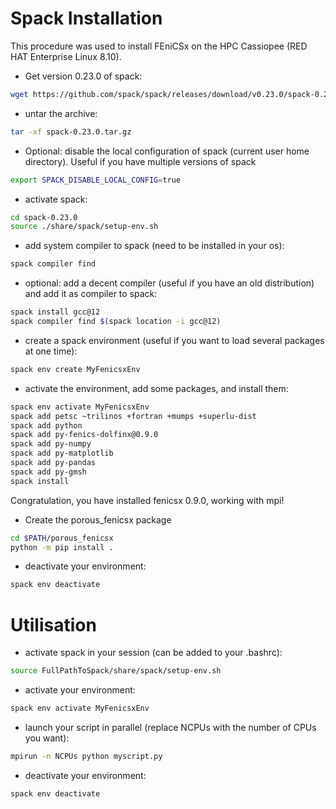 # Spack Installation

This procedure was used to install FEniCSx on the HPC Cassiopee (RED HAT Enterprise Linux 8.10).

* Get version 0.23.0 of spack:
```bash
wget https://github.com/spack/spack/releases/download/v0.23.0/spack-0.23.0.tar.gz
```

* untar the archive:
```bash
tar -xf spack-0.23.0.tar.gz
```

* Optional: disable the local configuration of spack (current user home directory). Useful if you have multiple versions of spack
```bash
export SPACK_DISABLE_LOCAL_CONFIG=true
```

* activate spack:
```bash
cd spack-0.23.0
source ./share/spack/setup-env.sh
```

* add system compiler to spack (need to be installed in your os):
```bash
spack compiler find 
```

* optional: add a decent compiler (useful if you have an old distribution) and add it as compiler to spack:
```bash
spack install gcc@12
spack compiler find $(spack location -i gcc@12)
```

* create a spack environment (useful if you want to load several packages at one time):
```bash
spack env create MyFenicsxEnv
```

* activate the environment, add some packages, and install them:
```bash
spack env activate MyFenicsxEnv
spack add petsc ~trilinos +fortran +mumps +superlu-dist
spack add python
spack add py-fenics-dolfinx@0.9.0
spack add py-numpy
spack add py-matplotlib
spack add py-pandas
spack add py-gmsh
spack install
```
Congratulation, you have installed fenicsx 0.9.0, working with mpi!

* Create the porous_fenicsx package
```bash
cd $PATH/porous_fenicsx
python -m pip install .
```
* deactivate your environment:
```bash
spack env deactivate
```

# Utilisation

* activate spack in your session (can be added to your .bashrc):
```bash
source FullPathToSpack/share/spack/setup-env.sh
```
* activate your environment:
```bash
spack env activate MyFenicsxEnv
```
* launch your script in parallel (replace NCPUs with the number of CPUs you want):
```bash
mpirun -n NCPUs python myscript.py
```
* deactivate your environment:
```bash
spack env deactivate
```




